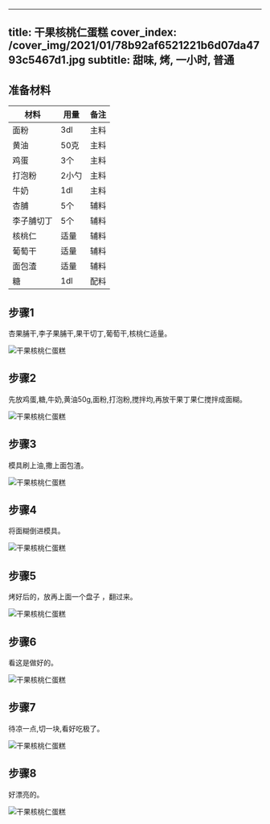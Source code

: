 
---
title: 干果核桃仁蛋糕
cover_index: /cover_img/2021/01/78b92af6521221b6d07da4793c5467d1.jpg
subtitle: 甜味, 烤, 一小时, 普通
---

## 准备材料

| 材料     | 用量 | 备注|
| ------- | ----- | --- |
| 面粉 | 3dl| 主料 |
| 黄油 | 50克| 主料 |
| 鸡蛋 | 3个| 主料 |
| 打泡粉 | 2小勺| 主料 |
| 牛奶 | 1dl| 主料 |
| 杏脯 | 5个| 辅料 |
| 李子脯切丁 | 5个| 辅料 |
| 核桃仁 | 适量| 辅料 |
| 葡萄干 | 适量| 辅料 |
| 面包渣 | 适量| 辅料 |
| 糖 | 1dl| 配料 |

## 步骤1

杏果脯干,李子果脯干,果干切丁,葡萄干,核桃仁适量。

![干果核桃仁蛋糕](https://i8.meishichina.com/attachment/recipe/201001/201001172104227.jpg?x-oss-process=style/p320) 

## 步骤2

先放鸡蛋,糖,牛奶,黄油50g,面粉,打泡粉,搅拌均,再放干果丁果仁搅拌成面糊。

![干果核桃仁蛋糕](https://i8.meishichina.com/attachment/recipe/201001/201001172107486.jpg?x-oss-process=style/p320) 

## 步骤3

模具刷上油,撒上面包渣。

![干果核桃仁蛋糕](https://i8.meishichina.com/attachment/recipe/201001/201001172109378.jpg?x-oss-process=style/p320) 

## 步骤4

将面糊倒进模具。

![干果核桃仁蛋糕](https://i8.meishichina.com/attachment/recipe/201001/201001172113339.jpg?x-oss-process=style/p320) 

## 步骤5

烤好后的，放再上面一个盘子 ，翻过来。

![干果核桃仁蛋糕](https://i8.meishichina.com/attachment/recipe/201001/201001172144260.jpg?x-oss-process=style/p320) 

## 步骤6

看这是做好的。

![干果核桃仁蛋糕](https://i8.meishichina.com/attachment/recipe/201001/201001172145480.jpg?x-oss-process=style/p320) 

## 步骤7

待凉一点,切一块,看好吃极了。

![干果核桃仁蛋糕](https://i8.meishichina.com/attachment/recipe/201001/201001172148291.jpg?x-oss-process=style/p320) 

## 步骤8

好漂亮的。

![干果核桃仁蛋糕](https://i8.meishichina.com/attachment/recipe/201001/201001172149167.jpg?x-oss-process=style/p320) 

